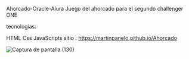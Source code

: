 Ahorcado-Oracle-Alura
Juego del ahorcado para el segundo challenger ONE

tecnologias:

HTML
Css
JavaScripts
sitio : https://martinpanelo.github.io/Ahorcado




![Captura de pantalla (130)](https://user-images.githubusercontent.com/95503065/196067928-2d9d891a-12b8-40f7-bd12-4b22a725a142.png)
